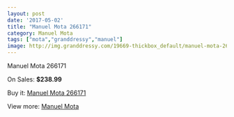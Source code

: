 ```yaml
---
layout: post
date: '2017-05-02'
title: "Manuel Mota 266171"
category: Manuel Mota
tags: ["mota","granddressy","manuel"]
image: http://img.granddressy.com/19669-thickbox_default/manuel-mota-266171.jpg
---
```

Manuel Mota 266171

On Sales: **$238.99**
<a href="https://www.granddressy.com/en/manuel-mota/18650-manuel-mota-266171.html"><amp-img layout="responsive" width="600" height="600" src="//img.granddressy.com/19669-thickbox_default/manuel-mota-266171.jpg" alt="Manuel Mota 266171 0" /></a>

Buy it: [Manuel Mota 266171](https://www.granddressy.com/en/manuel-mota/18650-manuel-mota-266171.html "Manuel Mota 266171")

View more: [Manuel Mota](https://www.granddressy.com/en/390-manuel-mota "Manuel Mota")